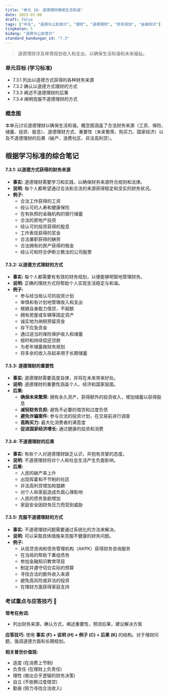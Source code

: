 ```yaml
---
title: "单元 10: 道德理财确保生活和谐"
date: 2025-01-08
draft: false
tags: ["中五", "道德与公民意识", "理财", "道德理财", "财务规划", "金融知识"]
tingkatan: 5
bidang: "道德与公民意识"
standard_kandungan_id: "7.3"
---
```


> 道德理财涉及审慎规划收入和支出，以确保生活和谐和未来福祉。

### 单元目标 (学习标准)

- 7.3.1 列出以道德方式获得的各种财务来源
- 7.3.2 确认以道德方式理财的方式
- 7.3.3 阐述不道德理财的后果
- 7.3.4 阐明克服不道德理财的方式

### 概念图

本单元讨论道德理财以确保生活和谐。概念图涵盖了合法财务来源（工资、保险、储蓄、投资、股息）、道德理财方式、重要性（未来繁荣、购买力、国家经济）以及不道德理财的后果（破产、浪费社区、非法高利贷）。

## 根据学习标准的综合笔记

#### 7.3.1: 以道德方式获得的财务来源

- **事实:** 道德理财需要学习和实践，以确保财务来源符合规则和法律。
- **说明:** 每个人都希望通过合法和合法的来源获得稳定和坚实的财务状况。
- **例子:**
  - 合法工作获得的工资
  - 经认可的人寿和健康保险
  - 在有执照的金融机构的银行储蓄
  - 合法的房地产投资
  - 经认可的投资获得的股息
  - 工作表现获得的奖金
  - 合法兼职获得的酬劳
  - 合法拥有的房产获得的租金
  - 经认可和符合伊斯兰教法的公司股票

#### 7.3.2: 以道德方式理财的方式

- **事实:** 每个人都需要有有效的财务规划，以便能够明智地管理财务。
- **说明:** 正确的理财方式将帮助个人实现生活稳定与和谐。
- **例子:**
  - 参与经当局认可的投资计划
  - 审慎和有计划地管理收入和支出
  - 根据自身能力借贷，不超额
  - 拥有房屋或车辆等固定资产
  - 诚实地为纳税预留资金
  - 存下应急资金
  - 通过适当的保险保护收入和储蓄
  - 按时和持续偿还贷款
  - 为老年储蓄做财务规划
  - 将多余的收入存起来用于长期储蓄

#### 7.3.3: 道德理财的重要性

- **事实:** 道德理财需要高度自律，并将在未来带来好处。
- **说明:** 道德理财的重要性涵盖个人、经济和国家层面。
- **后果:**
  - **确保未来繁荣:** 拥有永久资产，获得额外的投资收入，增加储蓄以获得股息
  - **减轻财务负担:** 避免不必要的借贷和过度负债
  - **避免诈骗案件:** 参与合法的投资计划，在交易前进行调查
  - **高购买力:** 最大化消费者的满意度
  - **促进国家经济增长:** 通过健康的投资和消费

#### 7.3.4: 不道德理财的后果

- **事实:** 有些个人对道德理财缺乏认识，并抱有贪婪的态度。
- **说明:** 不道德理财将对个人和社会生活产生负面影响。
- **后果:**
  - 人民的破产率上升
  - 出现挥霍和不节制的社区
  - 非法高利贷增加和猖獗
  - 对个人和家庭造成负面心理影响
  - 人民的债务急剧增加
  - 家庭安全因财务压力而受到威胁

#### 7.3.5: 克服不道德理财的方式

- **事实:** 不道德理财问题需要通过系统化的方法来解决。
- **说明:** 可以采取具体措施来克服不健康的财务问题。
- **例子:**
  - 从信贷咨询和债务管理机构（AKPK）获得财务咨询服务
  - 在当局的帮助下重组债务
  - 参加金融知识教育项目
  - 制定并遵守切合实际的预算
  - 寻找合法的额外收入来源
  - 避免高风险或非法的投资
  - 在理财方面获得家庭支持

### 考试重点与应答技巧 📝

**常考任务词:**
- 列出财务来源，确认方式，阐述重要性，预测后果，建议解决方案

**应答技巧:**
使用 **事实 (F) + 说明 (H) + 例子 (C) + 后果 (K)** 的结构。对于理财问题，强调道德方面和长期规划。

**相关普世价值观:**
- 适度 (在消费上节制)
- 负责任 (在理财上负责任)
- 理性 (做出合乎逻辑的财务决策)
- 自立 (不依赖过度借贷)
- 勤奋 (努力寻找合法收入)